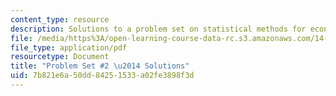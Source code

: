 ```yaml
---
content_type: resource
description: Solutions to a problem set on statistical methods for economics.
file: /media/https%3A/open-learning-course-data-rc.s3.amazonaws.com/14-30-introduction-to-statistical-methods-in-economics-spring-2009/7b821e6a50dd84251533a02fe3898f3d_MIT14_30s09_sol_pset02.pdf
file_type: application/pdf
resourcetype: Document
title: "Problem Set #2 \u2014 Solutions"
uid: 7b821e6a-50dd-8425-1533-a02fe3898f3d
---
```

